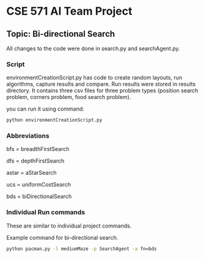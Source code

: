 # CSE 571 AI Team Project

## Topic: Bi-directional Search

All changes to the code were done in search.py and searchAgent.py.

### Script

environmentCreationScript.py has code to create random layouts, run algorithms, capture results and compare.
Run results were stored in results directory. It contains three csv files for three problem types (position search problem, corners problem, food search problem).

you can run it using command:
```bash
python environmentCreationScript.py
```

### Abbreviations
bfs = breadthFirstSearch

dfs = depthFirstSearch

astar = aStarSearch

ucs = uniformCostSearch

bds = biDirectionalSearch

### Individual Run commands
These are similar to individual project commands.

Example command for bi-directional search.
```bash
python pacman.py -l mediumMaze -p SearchAgent -a fn=bds
```



